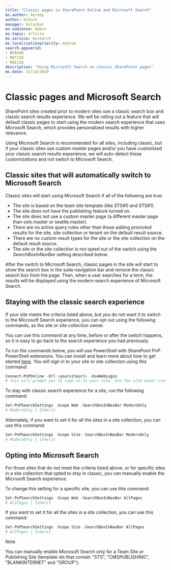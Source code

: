 ```yaml
---
title: "Classic pages in SharePoint Online and Microsoft Search"
ms.author: keremy
author: bstuck
manager: bstucker
ms.audience: Admin
ms.topic: article
ms.service: mssearch
ms.localizationpriority: medium
search.appverid:
- BFB160
- MET150
- MOE150
description: "Using Microsoft Search on classic SharePoint pages"
ms.date: 12/14/2020
---
```


# Classic pages and Microsoft Search

SharePoint sites created prior to modern sites use a classic search box and classic search results experience. We will be rolling out a feature that will default classic pages to start using the modern search experience that uses Microsoft Search, which provides personalized results with higher relevance.

Using Microsoft Search is recommended for all sites, including classic, but if your classic sites use custom master pages and/or you have customized your classic search results experience, we will auto-detect these customizations and not switch to Microsoft Search.

## Classic sites that will automatically switch to Microsoft Search

Classic sites will start using Microsoft Search if all of the following are true:

* The site is based on the team site template (like STS#0 and STS#1).
* The site does not have the publishing feature turned on.
* The site does not use a custom master page (a different master page than oslo.master or seattle.master).
* There are no active query rules other than those adding promoted results for the site, site collection or tenant on the default result source.
* There are no custom result types for the site or the site collection on the default result source.
* The site or the site collection is not opted out of the switch using the *SearchBoxInNavBar* setting described below.

After the switch to Microsoft Search, classic pages in the site will start to show the search box in the suite navigation bar and remove the classic search box from the page. Then, when a user searches for a term, the results will be displayed using the modern search experience of Microsoft Search.

## Staying with the classic search experience

If your site meets the criteria listed above, but you do not want it to switch to the Microsoft Search experience, you can opt out using the following commands, as the site or site collection owner.

You can use this command at any time, before or after the switch happens, so it is easy to go back to the search experience you had previously.

To run the commands below, you will use PowerShell with SharePoint PnP PowerShell extensions. You can install and learn more about how to get started [here](/powershell/sharepoint/sharepoint-pnp/sharepoint-pnp-cmdlets). You will sign in to your site or site collection using this command:

```powershell
Connect-PnPOnline -Url <yoursiteurl> -UseWebLogin
# this will prompt you to sign in to your site. Use the site owner credentials.
```

To stay with classic search experience for a site, run the following command:

```powershell
Set-PnPSearchSettings -Scope Web -SearchBoxInNavBar ModernOnly
# ModernOnly | Inherit
```

Alternately, if you want to set it for all the sites in a site collection, you can use this command:

```powershell
Set-PnPSearchSettings -Scope Site -SearchBoxInNavBar ModernOnly
# ModernOnly | Inherit
```

## Opting into Microsoft Search

For those sites that do not meet the criteria listed above, or for specific sites in a site collection that opted to stay in classic, you can manually enable the Microsoft Search experience.

To change this setting for a specific site, you can use this command:

```powershell
Set-PnPSearchSettings -Scope Web -SearchBoxInNavBar AllPages
# AllPages | Inherit
```

If you want to set it for all the sites in a site collection, you can use this command:

```powershell
Set-PnPSearchSettings -Scope Site -SearchBoxInNavBar AllPages
# AllPages | Inherit
```

> [!NOTE]
> You can manually enable Microsoft Search only for a Team Site or Publishing Site (template ids that contain "STS", "CMSPUBLISHING", "BLANKINTERNET" and "GROUP").
